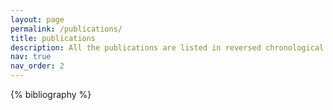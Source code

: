```yaml
---
layout: page
permalink: /publications/
title: publications
description: All the publications are listed in reversed chronological order.
nav: true
nav_order: 2
---
```


<!-- _pages/publications.md -->
<div class="publications">

{% bibliography %}

</div>
